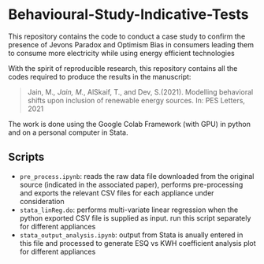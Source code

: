 # Behavioural-Study-Indicative-Tests
This repository contains the code to conduct a case study to confirm the presence of Jevons Paradox and Optimism Bias in consumers leading them to consume more electricity while using energy efficient technologies

With the spirit of reproducible research, this repository contains all the codes required to produce the results in the manuscript:

> Jain, M.*, Jain, M.*, AlSkaif, T., and Dev, S.(2021). Modelling behavioral shifts upon inclusion of renewable energy sources. In: PES Letters, 2021

The work is done using the Google Colab Framework (with GPU) in python and on a personal computer in Stata.

## Scripts

+ `pre_process.ipynb`: reads the raw data file downloaded from the original source (indicated in the associated paper), performs pre-processing and exports the relevant CSV files for each appliance under consideration
+ `stata_linReg.do`: performs multi-variate linear regression when the python exported CSV file is supplied as input. run this script separately for different appliances
+ `stata_output_analysis.ipynb`: output from Stata is anually entered in this file and processed to generate ESQ vs KWH coefficient analysis plot for different appliances
